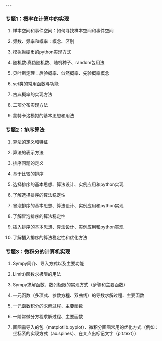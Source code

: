 <span id="20241229160814-uku13ej" style="display: none;"></span>---

### 专题1：概率在计算中的实现

1. 样本空间和事件空间：如何寻找样本空间和事件空间

2. 频数、频率和概率：概念、区别

3. 模拟抛硬币的python实现方式

4. 随机数:真伪随机数、随机种子、random包用法

5. 贝叶斯定理：后验概率、似然概率、先验概率概念

6. set类的常用函数与功能

7. 古典概率的实现方法

8. 二项分布实现方法

9. 蒙特卡洛模拟的基本思想和用法

### 专题2：排序算法

1. 算法的定义和特征

2. 算法的表示方法

3. 排序问题的定义

4. 基于比较的排序

5. 选择排序的基本思想、算法设计、实例应用和python实现

6. 了解选择排序的算法稳定性

7. 冒泡排序的基本思想、算法设计、实例应用和python实现

8. 了解冒泡排序的算法稳定性

9. 插入排序的基本思想、算法设计、实例应用和python实现

10. 了解插入排序的算法稳定性和优化方法

### 专题3：微积分的计算机实现

1. Sympy简介、导入方式以及主要功能

2. Limit()函数求极限的用法

3. Sympy求解函数、数列极限的实现方式（步骤和主要函数）

4. 一元函数（多项式、参数方程、双曲线）的导数求解过程、主要函数

5. 一元函数积分的求解过程、主要函数

6. 一阶常微分方程求解过程、主要函数

7. 画图需导入的包（matplotlib.pyplot）、微积分画图常用的优化方式（例如：坐标系的实现方式（ax.spines）、在某点出标记文字（plt.text））
